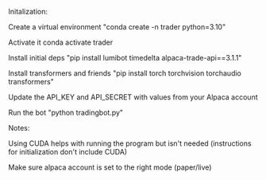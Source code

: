 Initalization: 

Create a virtual environment "conda create -n trader python=3.10"

Activate it conda activate trader

Install initial deps "pip install lumibot timedelta alpaca-trade-api==3.1.1"

Install transformers and friends "pip install torch torchvision torchaudio transformers"

Update the API_KEY and API_SECRET with values from your Alpaca account

Run the bot "python tradingbot.py"

Notes: 

Using CUDA helps with running the program but isn't needed (instructions for initialization don't include CUDA)

Make sure alpaca account is set to the right mode (paper/live)

